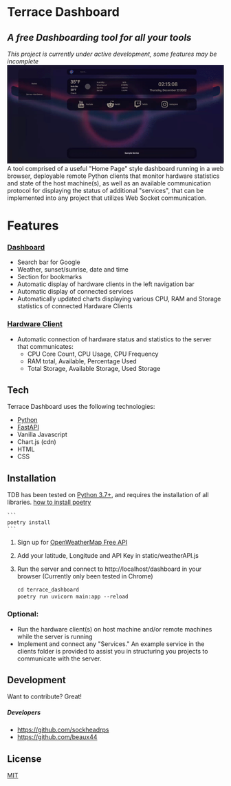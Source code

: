 # Terrace Dashboard
## _A free Dashboarding tool for all your tools_
_This project is currently under active development, some features may be incomplete_
![Alt Text](readmegif.gif)
A tool comprised of a useful "Home Page" style dashboard running in a web browser, deployable remote Python clients that monitor hardware statistics and state of the host machine(s), as well as an available communication protocol for displaying the status of additional "services", that can be implemented into any project that utilizes Web Socket communication.

# Features
### <u>Dashboard</u>
- Search bar for Google
- Weather, sunset/sunrise, date and time
- Section for bookmarks
- Automatic display of hardware clients in the left navigation bar
- Automatic display of connected services
- Automatically updated charts displaying various CPU, RAM and Storage statistics of connected Hardware Clients
### <u>Hardware Client</u>
- Automatic connection of hardware status and statistics to the server that communicates:
  - CPU Core Count, CPU Usage, CPU Frequency
  - RAM total, Available, Percentage Used
  - Total Storage, Available Storage, Used Storage

## Tech

Terrace Dashboard uses the following technologies:
- [Python](https://www.python.org/) 
- [FastAPI](https://fastapi.tiangolo.com/)
- Vanilla Javascript 
- Chart.js (cdn)
- HTML 
- CSS




## Installation

TDB has been tested on [Python 3.7+](https://www.python.org/), and requires the installation of all libraries.
[how to install poetry](https://python-poetry.org/docs/)
    
    ```
    poetry install
    ```

1. Sign up for [OpenWeatherMap Free API](https://openweathermap.org/api)
2. Add your latitude, Longitude and API Key in static/weatherAPI.js
3. Run the server and connect to http://localhost/dashboard in your browser (Currently only been tested in Chrome)


    ```
    cd terrace_dashboard
    poetry run uvicorn main:app --reload
    ```

### Optional:
- Run the hardware client(s) on host machine and/or remote machines while the server is running
- Implement and connect any "Services." An example service in the clients folder is provided to assist you in structuring you projects to communicate with the server.


## Development

Want to contribute? Great!
##### Developers
- https://github.com/sockheadrps
- https://github.com/beaux44


## License

[MIT](https://www.mit.edu/~amini/LICENSE.md)


[//]: # (These are reference links used in the body of this note and get stripped out when the markdown processor does its job. There is no need to format nicely because it shouldn't be seen. Thanks SO - http://stackoverflow.com/questions/4823468/store-comments-in-markdown-syntax)




